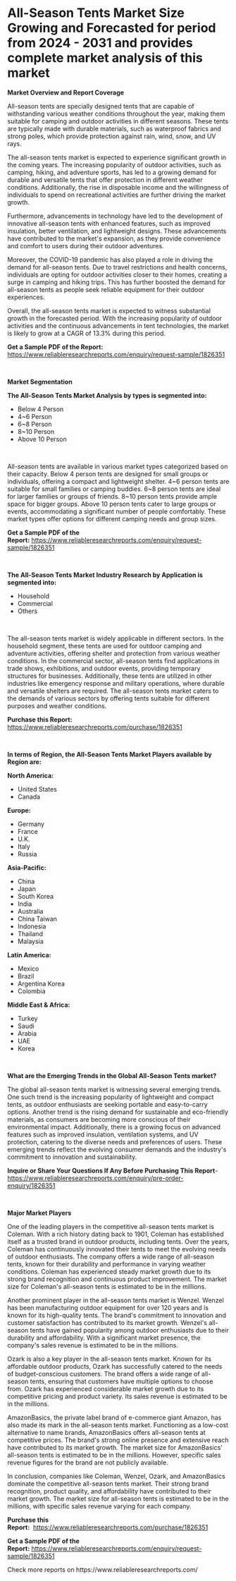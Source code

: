 <p><h1>All-Season Tents Market Size Growing and Forecasted for period from 2024 - 2031 and provides complete market analysis of this market</h1></p><p><strong>Market Overview and Report Coverage</strong></p>
<p><p>All-season tents are specially designed tents that are capable of withstanding various weather conditions throughout the year, making them suitable for camping and outdoor activities in different seasons. These tents are typically made with durable materials, such as waterproof fabrics and strong poles, which provide protection against rain, wind, snow, and UV rays.</p><p>The all-season tents market is expected to experience significant growth in the coming years. The increasing popularity of outdoor activities, such as camping, hiking, and adventure sports, has led to a growing demand for durable and versatile tents that offer protection in different weather conditions. Additionally, the rise in disposable income and the willingness of individuals to spend on recreational activities are further driving the market growth.</p><p>Furthermore, advancements in technology have led to the development of innovative all-season tents with enhanced features, such as improved insulation, better ventilation, and lightweight designs. These advancements have contributed to the market's expansion, as they provide convenience and comfort to users during their outdoor adventures.</p><p>Moreover, the COVID-19 pandemic has also played a role in driving the demand for all-season tents. Due to travel restrictions and health concerns, individuals are opting for outdoor activities closer to their homes, creating a surge in camping and hiking trips. This has further boosted the demand for all-season tents as people seek reliable equipment for their outdoor experiences.</p><p>Overall, the all-season tents market is expected to witness substantial growth in the forecasted period. With the increasing popularity of outdoor activities and the continuous advancements in tent technologies, the market is likely to grow at a CAGR of 13.3% during this period.</p></p>
<p><strong>Get a Sample PDF of the Report:</strong> <a href="https://www.reliableresearchreports.com/enquiry/request-sample/1826351">https://www.reliableresearchreports.com/enquiry/request-sample/1826351</a></p>
<p>&nbsp;</p>
<p><strong>Market Segmentation</strong></p>
<p><strong>The All-Season Tents Market Analysis by types is segmented into:</strong></p>
<p><ul><li>Below 4 Person</li><li>4~6 Person</li><li>6~8 Person</li><li>8~10 Person</li><li>Above 10 Person</li></ul></p>
<p>&nbsp;</p>
<p><p>All-season tents are available in various market types categorized based on their capacity. Below 4 person tents are designed for small groups or individuals, offering a compact and lightweight shelter. 4~6 person tents are suitable for small families or camping buddies. 6~8 person tents are ideal for larger families or groups of friends. 8~10 person tents provide ample space for bigger groups. Above 10 person tents cater to large groups or events, accommodating a significant number of people comfortably. These market types offer options for different camping needs and group sizes.</p></p>
<p><strong>Get a Sample PDF of the Report:</strong>&nbsp;<a href="https://www.reliableresearchreports.com/enquiry/request-sample/1826351">https://www.reliableresearchreports.com/enquiry/request-sample/1826351</a></p>
<p>&nbsp;</p>
<p><strong>The All-Season Tents Market Industry Research by Application is segmented into:</strong></p>
<p><ul><li>Household</li><li>Commercial</li><li>Others</li></ul></p>
<p>&nbsp;</p>
<p><p>The all-season tents market is widely applicable in different sectors. In the household segment, these tents are used for outdoor camping and adventure activities, offering shelter and protection from various weather conditions. In the commercial sector, all-season tents find applications in trade shows, exhibitions, and outdoor events, providing temporary structures for businesses. Additionally, these tents are utilized in other industries like emergency response and military operations, where durable and versatile shelters are required. The all-season tents market caters to the demands of various sectors by offering tents suitable for different purposes and weather conditions.</p></p>
<p><strong>Purchase this Report:</strong>&nbsp; <a href="https://www.reliableresearchreports.com/purchase/1826351">https://www.reliableresearchreports.com/purchase/1826351</a></p>
<p>&nbsp;</p>
<p><strong>In terms of Region, the All-Season Tents Market Players available by Region are:</strong></p>
<p>
    <p> <strong> North America: </strong>
        <ul>
            <li>United States</li>
            <li>Canada</li>
        </ul>
        </p> 
    <p> <strong> Europe: </strong>
        <ul>
            <li>Germany</li>
            <li>France</li>
            <li>U.K.</li>
            <li>Italy</li>
            <li>Russia</li>
        </ul>
        </p> 
    <p> <strong> Asia-Pacific: </strong>
        <ul>
            <li>China</li>
            <li>Japan</li>
            <li>South Korea</li>
            <li>India</li>
            <li>Australia</li>
            <li>China Taiwan</li>
            <li>Indonesia</li>
            <li>Thailand</li>
            <li>Malaysia</li>
        </ul>
        </p> 
    <p> <strong> Latin America: </strong>
        <ul>
            <li>Mexico</li>
            <li>Brazil</li>
            <li>Argentina Korea</li>
            <li>Colombia</li>
        </ul>
        </p> 
    <p> <strong> Middle East & Africa: </strong>
        <ul>
            <li>Turkey</li>
            <li>Saudi</li>
            <li>Arabia</li>
            <li>UAE</li>
            <li>Korea</li>
        </ul>
    </p>
    </p>
<p>&nbsp;</p>
<p><strong>What are the Emerging Trends in the Global All-Season Tents market?</strong></p>
<p><p>The global all-season tents market is witnessing several emerging trends. One such trend is the increasing popularity of lightweight and compact tents, as outdoor enthusiasts are seeking portable and easy-to-carry options. Another trend is the rising demand for sustainable and eco-friendly materials, as consumers are becoming more conscious of their environmental impact. Additionally, there is a growing focus on advanced features such as improved insulation, ventilation systems, and UV protection, catering to the diverse needs and preferences of users. These emerging trends reflect the evolving consumer demands and the industry's commitment to innovation and sustainability.</p></p>
<p><strong>Inquire or Share Your Questions If Any Before Purchasing This Report</strong>- <a href="https://www.reliableresearchreports.com/enquiry/pre-order-enquiry/1826351">https://www.reliableresearchreports.com/enquiry/pre-order-enquiry/1826351</a></p>
<p>&nbsp;</p>
<p><strong>Major Market Players</strong></p>
<p><p>One of the leading players in the competitive all-season tents market is Coleman. With a rich history dating back to 1901, Coleman has established itself as a trusted brand in outdoor products, including tents. Over the years, Coleman has continuously innovated their tents to meet the evolving needs of outdoor enthusiasts. The company offers a wide range of all-season tents, known for their durability and performance in varying weather conditions. Coleman has experienced steady market growth due to its strong brand recognition and continuous product improvement. The market size for Coleman's all-season tents is estimated to be in the millions.</p><p>Another prominent player in the all-season tents market is Wenzel. Wenzel has been manufacturing outdoor equipment for over 120 years and is known for its high-quality tents. The brand's commitment to innovation and customer satisfaction has contributed to its market growth. Wenzel's all-season tents have gained popularity among outdoor enthusiasts due to their durability and affordability. With a significant market presence, the company's sales revenue is estimated to be in the millions.</p><p>Ozark is also a key player in the all-season tents market. Known for its affordable outdoor products, Ozark has successfully catered to the needs of budget-conscious customers. The brand offers a wide range of all-season tents, ensuring that customers have multiple options to choose from. Ozark has experienced considerable market growth due to its competitive pricing and product variety. Its sales revenue is estimated to be in the millions.</p><p>AmazonBasics, the private label brand of e-commerce giant Amazon, has also made its mark in the all-season tents market. Functioning as a low-cost alternative to name brands, AmazonBasics offers all-season tents at competitive prices. The brand's strong online presence and extensive reach have contributed to its market growth. The market size for AmazonBasics' all-season tents is estimated to be in the millions. However, specific sales revenue figures for the brand are not publicly available.</p><p>In conclusion, companies like Coleman, Wenzel, Ozark, and AmazonBasics dominate the competitive all-season tents market. Their strong brand recognition, product quality, and affordability have contributed to their market growth. The market size for all-season tents is estimated to be in the millions, with specific sales revenue varying for each company.</p></p>
<p><strong>Purchase this Report:</strong>&nbsp;&nbsp;<a href="https://www.reliableresearchreports.com/purchase/1826351">https://www.reliableresearchreports.com/purchase/1826351</a></p>
<p></p>
<p><strong>Get a Sample PDF of the Report:</strong>&nbsp;<a href="https://www.reliableresearchreports.com/enquiry/request-sample/1826351">https://www.reliableresearchreports.com/enquiry/request-sample/1826351</a></p>
<p>Check more reports on https://www.reliableresearchreports.com/</p>